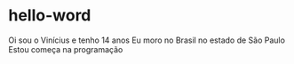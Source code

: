 # hello-word
Oi sou o Vinícius e tenho 14 anos
Eu moro no Brasil no estado de São Paulo
Estou começa na programação
